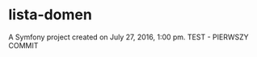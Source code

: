 lista-domen
===========

A Symfony project created on July 27, 2016, 1:00 pm.
TEST - PIERWSZY COMMIT